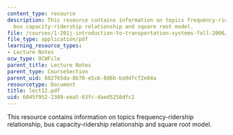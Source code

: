 ```yaml
---
content_type: resource
description: This resource contains information on topics frequency-ridership relationship,
  bus capacity-ridership relationship and square root model.
file: /courses/1-201j-introduction-to-transportation-systems-fall-2006/6045f9522389eea563fcdaed5258dfc2_lect12.pdf
file_type: application/pdf
learning_resource_types:
- Lecture Notes
ocw_type: OCWFile
parent_title: Lecture Notes
parent_type: CourseSection
parent_uid: 602765da-8b70-e5c6-8d6b-ba9dfcf2e84a
resourcetype: Document
title: lect12.pdf
uid: 6045f952-2389-eea5-63fc-daed5258dfc2
---
```

This resource contains information on topics frequency-ridership relationship, bus capacity-ridership relationship and square root model.

